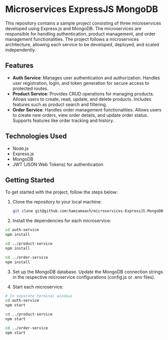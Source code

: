 # Microservices ExpressJS MongoDB

This repository contains a sample project consisting of three microservices developed using Express.js and MongoDB. The microservices are responsible for handling authentication, product management, and order management functionalities. The project follows a microservices architecture, allowing each service to be developed, deployed, and scaled independently.

## Features

- **Auth Service**: Manages user authentication and authorization. Handles user registration, login, and token generation for secure access to protected routes.
- **Product Service**: Provides CRUD operations for managing products. Allows users to create, read, update, and delete products. Includes features such as product search and filtering.
- **Order Service**: Handles order management functionalities. Allows users to create new orders, view order details, and update order status. Supports features like order tracking and history.

## Technologies Used

- Node.js
- Express.js
- MongoDB
- JWT (JSON Web Tokens) for authentication

## Getting Started

To get started with the project, follow the steps below:

1. Clone the repository to your local machine:

   ```bash
   git clone git@github.com:hamzamaach/microservices-ExpressJS-MongoDB.git

2. Install the dependencies for each microservice:

  ```bash
  cd auth-service
  npm install

  cd ../product-service
  npm install

  cd ../order-service
  npm install 
  ```

3. Set up the MongoDB database. Update the MongoDB connection strings in the respective microservice configurations (config.js or .env files).

4. Start each microservice:

  ```bash
  # In separate terminal windows
  cd auth-service
  npm start

  cd ../product-service
  npm start

  cd ../order-service
  npm start





